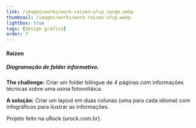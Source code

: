 ```yaml
---
link: /images/works/work-raizen-ufcp_large.webp
thumbnail: /images/works/work-raizen-ufcp.webp
lightbox: true
tags: [design gráfico]
order: 7
---
```

#### Raízen
##### Diagramação de folder informativo.
**The challenge:** Criar um folder bilingue de 4 páginas com informações técnicas sobre uma usina fotovoltáica.

**A solução:** Criar um layout em duas colunas (uma para cada idioma) com infográficos para ilustrar as informações.

Projeto feito na uRock (urock.com.br).